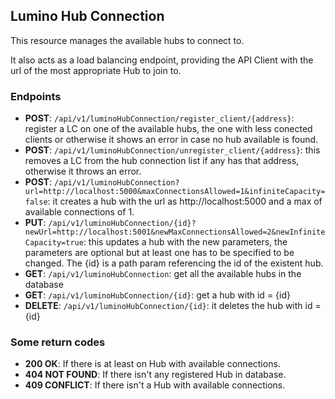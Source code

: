 ## Lumino Hub Connection
This resource manages the available hubs to connect to.
 
It also acts as a load balancing endpoint, providing the API 
Client with the url of the most appropriate Hub to join to.

### Endpoints   

- **POST**: `/api/v1/luminoHubConnection/register_client/{address}`: register a LC on one of the available hubs, the one with less conected clients or otherwise it shows an error in case no hub available is found.
- **POST**: `/api/v1/luminoHubConnection/unregister_client/{address}`: this removes a LC from the hub connection list if any has that address, otherwise it throws an error.
- **POST**: `/api/v1/luminoHubConnection?url=http://localhost:5000&maxConnectionsAllowed=1&infiniteCapacity=false`: it creates a hub with the url as http://localhost:5000 and a max of available connections of 1.
- **PUT**: `/api/v1/luminoHubConnection/{id}?newUrl=http://localhost:5001&newMaxConnectionsAllowed=2&newInfiniteCapacity=true`: this updates a hub with the new parameters, the parameters are optional but at least one has to be specified to be changed. The {id} is a path param referencing the id of the existent hub.
- **GET**: `/api/v1/luminoHubConnection`: get all the available hubs in the database
- **GET**: `/api/v1/luminoHubConnection/{id}`: get a hub with id = {id}
- **DELETE**: `/api/v1/luminoHubConnection/{id}`: it deletes the hub with id = {id}

### Some return codes
   * **200 OK**: If there is at least on Hub with available connections.
   * **404 NOT FOUND**: If there isn't any registered Hub in database.
   * **409 CONFLICT**: If there isn't a Hub with available connections. 